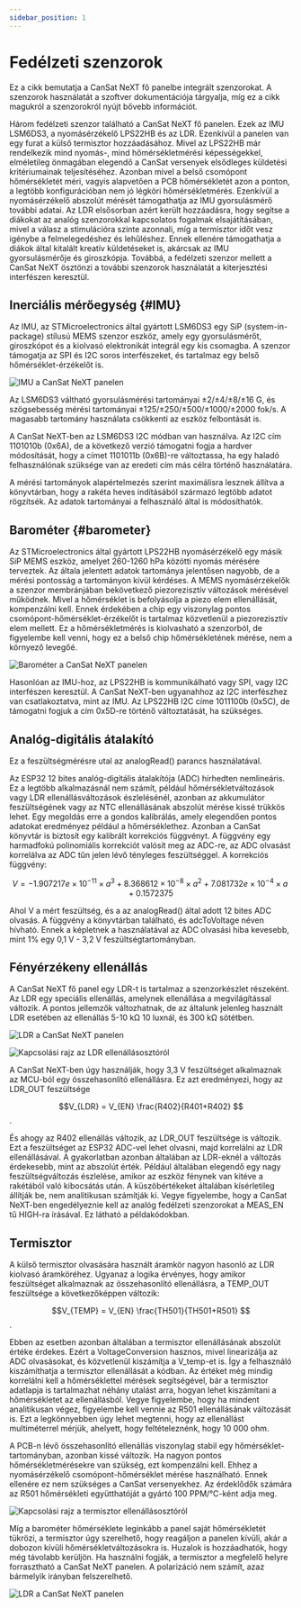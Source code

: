 ```yaml
---
sidebar_position: 1
---
```


# Fedélzeti szenzorok

Ez a cikk bemutatja a CanSat NeXT fő panelbe integrált szenzorokat. A szenzorok használatát a szoftver dokumentációja tárgyalja, míg ez a cikk magukról a szenzorokról nyújt bővebb információt.

Három fedélzeti szenzor található a CanSat NeXT fő panelen. Ezek az IMU LSM6DS3, a nyomásérzékelő LPS22HB és az LDR. Ezenkívül a panelen van egy furat a külső termisztor hozzáadásához. Mivel az LPS22HB már rendelkezik mind nyomás-, mind hőmérsékletmérési képességekkel, elméletileg önmagában elegendő a CanSat versenyek elsődleges küldetési kritériumainak teljesítéséhez. Azonban mivel a belső csomópont hőmérsékletét méri, vagyis alapvetően a PCB hőmérsékletét azon a ponton, a legtöbb konfigurációban nem jó légköri hőmérsékletmérés. Ezenkívül a nyomásérzékelő abszolút mérését támogathatja az IMU gyorsulásmérő további adatai. Az LDR elsősorban azért került hozzáadásra, hogy segítse a diákokat az analóg szenzorokkal kapcsolatos fogalmak elsajátításában, mivel a válasz a stimulációra szinte azonnali, míg a termisztor időt vesz igénybe a felmelegedéshez és lehűléshez. Ennek ellenére támogathatja a diákok által kitalált kreatív küldetéseket is, akárcsak az IMU gyorsulásmérője és giroszkópja. Továbbá, a fedélzeti szenzor mellett a CanSat NeXT ösztönzi a további szenzorok használatát a kiterjesztési interfészen keresztül.

## Inerciális mérőegység {#IMU}

Az IMU, az STMicroelectronics által gyártott LSM6DS3 egy SiP (system-in-package) stílusú MEMS szenzor eszköz, amely egy gyorsulásmérőt, giroszkópot és a kiolvasó elektronikát integrál egy kis csomagba. A szenzor támogatja az SPI és I2C soros interfészeket, és tartalmaz egy belső hőmérséklet-érzékelőt is.

![IMU a CanSat NeXT panelen](./img/imu.png)

Az LSM6DS3 váltható gyorsulásmérési tartományai ±2/±4/±8/±16 G, és szögsebesség mérési tartományai ±125/±250/±500/±1000/±2000 fok/s. A magasabb tartomány használata csökkenti az eszköz felbontását is.

A CanSat NeXT-ben az LSM6DS3 I2C módban van használva. Az I2C cím 1101010b (0x6A), de a következő verzió támogatni fogja a hardver módosítását, hogy a címet 1101011b (0x6B)-re változtassa, ha egy haladó felhasználónak szüksége van az eredeti cím más célra történő használatára.

A mérési tartományok alapértelmezés szerint maximálisra lesznek állítva a könyvtárban, hogy a rakéta heves indításából származó legtöbb adatot rögzítsék. Az adatok tartományai a felhasználó által is módosíthatók.

## Barométer {#barometer}

Az STMicroelectronics által gyártott LPS22HB nyomásérzékelő egy másik SiP MEMS eszköz, amelyet 260-1260 hPa közötti nyomás mérésére terveztek. Az általa jelentett adatok tartománya jelentősen nagyobb, de a mérési pontosság a tartományon kívül kérdéses. A MEMS nyomásérzékelők a szenzor membránjában bekövetkező piezorezisztív változások mérésével működnek. Mivel a hőmérséklet is befolyásolja a piezo elem ellenállását, kompenzálni kell. Ennek érdekében a chip egy viszonylag pontos csomópont-hőmérséklet-érzékelőt is tartalmaz közvetlenül a piezorezisztív elem mellett. Ez a hőmérsékletmérés is kiolvasható a szenzorból, de figyelembe kell venni, hogy ez a belső chip hőmérsékletének mérése, nem a környező levegőé.

![Barométer a CanSat NeXT panelen](./img/barometer.png)

Hasonlóan az IMU-hoz, az LPS22HB is kommunikálható vagy SPI, vagy I2C interfészen keresztül. A CanSat NeXT-ben ugyanahhoz az I2C interfészhez van csatlakoztatva, mint az IMU. Az LPS22HB I2C címe 1011100b (0x5C), de támogatni fogjuk a cím 0x5D-re történő változtatását, ha szükséges.

## Analóg-digitális átalakító

Ez a feszültségmérésre utal az analogRead() parancs használatával.

Az ESP32 12 bites analóg-digitális átalakítója (ADC) hírhedten nemlineáris. Ez a legtöbb alkalmazásnál nem számít, például hőmérsékletváltozások vagy LDR ellenállásváltozások észlelésénél, azonban az akkumulátor feszültségének vagy az NTC ellenállásának abszolút mérése kissé trükkös lehet. Egy megoldás erre a gondos kalibrálás, amely elegendően pontos adatokat eredményez például a hőmérséklethez. Azonban a CanSat könyvtár is biztosít egy kalibrált korrekciós függvényt. A függvény egy harmadfokú polinomiális korrekciót valósít meg az ADC-re, az ADC olvasást korrelálva az ADC tűn jelen lévő tényleges feszültséggel. A korrekciós függvény:

$$V = -1.907217e \times 10^{-11} \times a^3 + 8.368612 \times 10^{-8} \times a^2 + 7.081732e \times 10^{-4} \times a + 0.1572375$$

Ahol V a mért feszültség, és a az analogRead() által adott 12 bites ADC olvasás. A függvény a könyvtárban található, és adcToVoltage néven hívható. Ennek a képletnek a használatával az ADC olvasási hiba kevesebb, mint 1% egy 0,1 V - 3,2 V feszültségtartományban.

## Fényérzékeny ellenállás

A CanSat NeXT fő panel egy LDR-t is tartalmaz a szenzorkészlet részeként. Az LDR egy speciális ellenállás, amelynek ellenállása a megvilágítással változik. A pontos jellemzők változhatnak, de az általunk jelenleg használt LDR esetében az ellenállás 5-10 kΩ 10 luxnál, és 300 kΩ sötétben.

![LDR a CanSat NeXT panelen](./img/LDR.png)

![Kapcsolási rajz az LDR ellenállásosztóról](./img/division.png)

A CanSat NeXT-ben úgy használják, hogy 3,3 V feszültséget alkalmaznak az MCU-ból egy összehasonlító ellenállásra. Ez azt eredményezi, hogy az LDR_OUT feszültsége

$$V_{LDR} = V_{EN} \frac{R402}{R401+R402} $$.

És ahogy az R402 ellenállás változik, az LDR_OUT feszültsége is változik. Ezt a feszültséget az ESP32 ADC-vel lehet olvasni, majd korrelálni az LDR ellenállásával. A gyakorlatban azonban általában az LDR-eknél a változás érdekesebb, mint az abszolút érték. Például általában elegendő egy nagy feszültségváltozás észlelése, amikor az eszköz fénynek van kitéve a rakétából való kibocsátás után. A küszöbértékeket általában kísérletileg állítják be, nem analitikusan számítják ki. Vegye figyelembe, hogy a CanSat NeXT-ben engedélyeznie kell az analóg fedélzeti szenzorokat a MEAS_EN tű HIGH-ra írásával. Ez látható a példakódokban.

## Termisztor

A külső termisztor olvasására használt áramkör nagyon hasonló az LDR kiolvasó áramköréhez. Ugyanaz a logika érvényes, hogy amikor feszültséget alkalmaznak az összehasonlító ellenállásra, a TEMP_OUT feszültsége a következőképpen változik:

$$V_{TEMP} = V_{EN} \frac{TH501}{TH501+R501} $$.

Ebben az esetben azonban általában a termisztor ellenállásának abszolút értéke érdekes. Ezért a VoltageConversion hasznos, mivel linearizálja az ADC olvasásokat, és közvetlenül kiszámítja a V_temp-et is. Így a felhasználó kiszámíthatja a termisztor ellenállását a kódban. Az értéket még mindig korrelálni kell a hőmérséklettel mérések segítségével, bár a termisztor adatlapja is tartalmazhat néhány utalást arra, hogyan lehet kiszámítani a hőmérsékletet az ellenállásból. Vegye figyelembe, hogy ha mindent analitikusan végez, figyelembe kell vennie az R501 ellenállásának változását is. Ezt a legkönnyebben úgy lehet megtenni, hogy az ellenállást multiméterrel mérjük, ahelyett, hogy feltételeznénk, hogy 10 000 ohm.

A PCB-n lévő összehasonlító ellenállás viszonylag stabil egy hőmérséklet-tartományban, azonban kissé változik. Ha nagyon pontos hőmérsékletmérésekre van szükség, ezt kompenzálni kell. Ehhez a nyomásérzékelő csomópont-hőmérséklet mérése használható. Ennek ellenére ez nem szükséges a CanSat versenyekhez. Az érdeklődők számára az R501 hőmérsékleti együtthatóját a gyártó 100 PPM/°C-ként adja meg.

![Kapcsolási rajz a termisztor ellenállásosztóról](./img/thermistor.png)

Míg a barométer hőmérséklete leginkább a panel saját hőmérsékletét tükrözi, a termisztor úgy szerelhető, hogy reagáljon a panelen kívüli, akár a dobozon kívüli hőmérsékletváltozásokra is. Huzalok is hozzáadhatók, hogy még távolabb kerüljön. Ha használni fogják, a termisztor a megfelelő helyre forrasztható a CanSat NeXT panelen. A polarizáció nem számít, azaz bármelyik irányban felszerelhető.

![LDR a CanSat NeXT panelen](./img/thermistor_holes.png)
